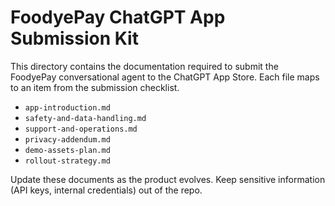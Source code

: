 # FoodyePay ChatGPT App Submission Kit

This directory contains the documentation required to submit the FoodyePay conversational agent to the ChatGPT App Store. Each file maps to an item from the submission checklist.

- `app-introduction.md`
- `safety-and-data-handling.md`
- `support-and-operations.md`
- `privacy-addendum.md`
- `demo-assets-plan.md`
- `rollout-strategy.md`

Update these documents as the product evolves. Keep sensitive information (API keys, internal credentials) out of the repo.
